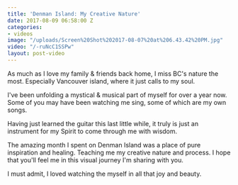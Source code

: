 ```yaml
---
title: 'Denman Island: My Creative Nature'
date: 2017-08-09 06:58:00 Z
categories:
- videos
image: "/uploads/Screen%20Shot%202017-08-07%20at%206.43.42%20PM.jpg"
video: "/-ruNcC1SSPw"
layout: post-video
---
```


As much as I love my family & friends back home, I miss BC's nature the most. Especially Vancouver island, where it just calls to my soul.

I've been unfolding a mystical & musical part of myself for over a year now. Some of you may have been watching me sing, some of which are my own songs. 

Having just learned the guitar this last little while, it truly is just an instrument for my Spirit to come through me with wisdom.

The amazing month I spent on Denman Island was a place of pure inspiration and healing. Teaching me my creative nature and process. I hope that you'll feel me in this visual journey I'm sharing with you.

I must admit, I loved watching the myself in all that joy and beauty.
